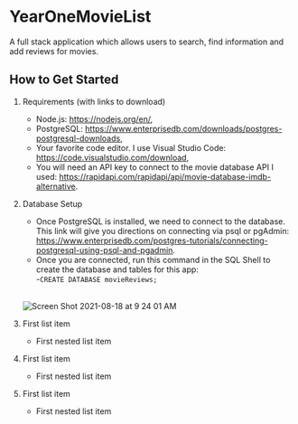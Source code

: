 # YearOneMovieList
A full stack application which allows users to search, find information and add reviews for movies.

## How to Get Started 

1.  Requirements (with links to download)
     - Node.js: https://nodejs.org/en/,
     - PostgreSQL: https://www.enterprisedb.com/downloads/postgres-postgresql-downloads,
     - Your favorite code editor.  I use Visual Studio Code:  https://code.visualstudio.com/download,
     - You will need an API key to connect to the movie database API I used:  https://rapidapi.com/rapidapi/api/movie-database-imdb-alternative.

2. Database Setup
     - Once PostgreSQL is installed, we need to connect to the database.  This link will give you directions on connecting via psql or pgAdmin:  https://www.enterprisedb.com/postgres-tutorials/connecting-postgresql-using-psql-and-pgadmin.
     - Once you are connected, run this command in the SQL Shell to create the database and tables for this app:
     \
           -`CREATE DATABASE movieReviews;`
     
     \
     ![Screen Shot 2021-08-18 at 9 24 01 AM](https://user-images.githubusercontent.com/29390297/129935394-795a27e4-9fd8-4868-b84a-1ac25679ada8.png)


        




























100. First list item
     - First nested list item

100. First list item
     - First nested list item

100. First list item
     - First nested list item
